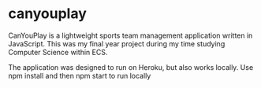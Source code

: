 # canyouplay

<p> CanYouPlay is a lightweight sports team management application written in JavaScript. This was my final year project during my time studying Computer Science within ECS. </p>
<p> The application was designed to run on Heroku, but also works locally. Use npm install and then npm start to run locally</p>
